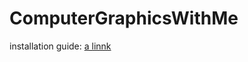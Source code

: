 # ComputerGraphicsWithMe
installation guide: [a linnk](https://www.youtube.com/watch?v=TEMhWt9WwTA)
